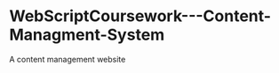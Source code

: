 WebScriptCoursework---Content-Managment-System
==============================================

A content management website 
